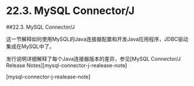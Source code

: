# 22.3. MySQL Connector/J

##22.3. MySQL Connector/J

这一节解释如何使用MySQL的Java连接器配置和开发Java应用程序，JDBC驱动集成在MySQL中了。

发行说明详细解释了每个Java连接器版本的差异，参见[MySQL Connector/J Release Notes][mysql-connector-j-realease-note]

[mysql-connector-j-realease-note]